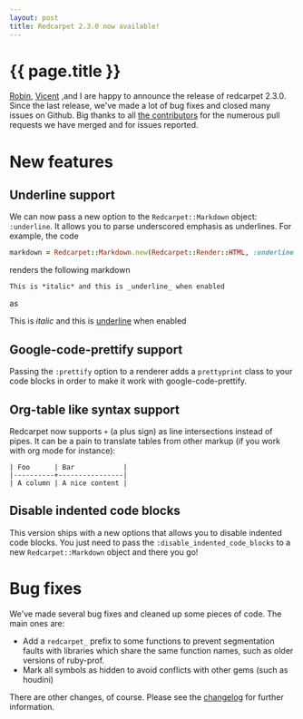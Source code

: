 ```yaml
---
layout: post
title: Redcarpet 2.3.0 now available!
---
```


# {{ page.title }}

[Robin](http://robin-dupret.com), [Vicent](http://vmg.im) ,and I are happy to announce the release of
redcarpet 2.3.0. Since the last release, we've made a lot of bug fixes and
closed many issues on Github. Big thanks to all [the
contributors][contributors] for the numerous pull requests we have merged and
for issues reported.

# New features

## Underline support

We can now pass a new option to the `Redcarpet::Markdown` object: `:underline`.
It allows you to parse underscored emphasis as underlines. For example, the code

```ruby
markdown = Redcarpet::Markdown.new(Redcarpet::Render::HTML, :underline => true)
```

renders the following markdown

```
This is *italic* and this is _underline_ when enabled
```

as

<div class="result">
This is <em>italic</em> and this is <u>underline</u> when enabled
</div>

## Google-code-prettify support

Passing the `:prettify` option to a renderer adds a `prettyprint` class to your
code blocks in order to make it work with google-code-prettify.

## Org-table like syntax support

Redcarpet now supports `+` (a plus sign) as line intersections instead of
pipes. It can be a pain to translate tables from other markup (if you work with
org mode for instance):

```
| Foo      | Bar            |
|----------+----------------|
| A column | A nice content |
```

## Disable indented code blocks

This version ships with a new options that allows you to disable indented code
blocks. You just need to pass the `:disable_indented_code_blocks` to a new
`Redcarpet::Markdown` object and there you go!

# Bug fixes

We've made several bug fixes and cleaned up some pieces of code. The main ones are:

* Add a `redcarpet_` prefix to some functions to prevent segmentation faults with
libraries which share the same function names, such as older versions of ruby-prof.
* Mark all symbols as hidden to avoid conflicts with other gems (such as houdini)

There are other changes, of course. Please see the [changelog][Changelog] for further information.

[contributors]: https://github.com/vmg/redcarpet/contributors
[changelog]: https://github.com/vmg/redcarpet/blob/master/CHANGELOG.md
